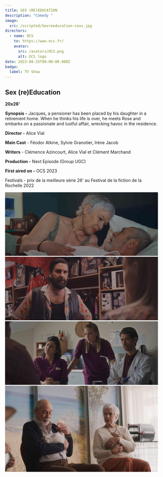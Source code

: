 ```yaml
---
title: SEX (RE)EDUCATION
description: "Comedy "
image:
  src: /scripted/Sexreeducation-couv.jpg
directors:
  - name: OCS
    to: https://www.ocs.fr/
    avatar:
      src: /avatars/OCS.png
      alt: OCS logo
date: 2023-08-25T00:00:00.000Z
badge:
  label: TV Show
---
```


## Sex (re)Education

**20x26'**

**Synopsis -** Jacques, a pensioner has been placed by his daughter in a retirement home. When he thinks his life is over, he meets Rose and embarks on a passionate and lustful affair, wrecking havoc in the residence.

**Director -** Alice Vial

**Main Cast** - Féodor Atkine, Sylvie Granotier, Irène Jacob

**Writers** - Clémence Azincourt, Alice Vial et Clément Marchand

**Production -** Next Episode (Group UGC)

**First aired on -** OCS 2023

Festivals - prix de la meilleure série 26' au Festival de la fiction de la Rochelle 2022

![7eciel3.jpeg](/scripted/7eciel3.jpeg)![7eciel2.jpeg](/scripted/7eciel2.jpeg)![7eciel4.jpeg](/scripted/7eciel4.jpeg)![Septieme-Ciel.jpg](/scripted/Septieme-Ciel.jpg)
